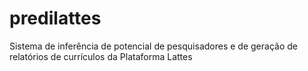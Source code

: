 # predilattes
Sistema de inferência de potencial de pesquisadores e de geração de relatórios de currículos da Plataforma Lattes
